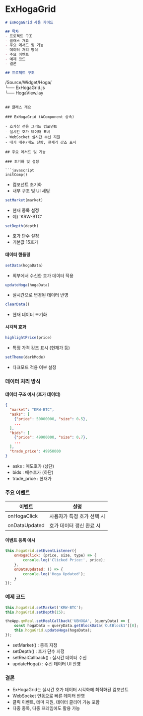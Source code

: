 # ExHogaGrid

```markdown
# ExHogaGrid 사용 가이드

## 목차
- 프로젝트 구조
- 클래스 개요
- 주요 메서드 및 기능
- 데이터 처리 방식
- 주요 이벤트
- 예제 코드
- 결론

## 프로젝트 구조

```

/Source/Widget/Hoga/\
└── ExHogaGrid.js\
└── HogaView.lay

````

## 클래스 개요

### ExHogaGrid (AComponent 상속)

- 호가창 전용 그리드 컴포넌트
- 실시간 호가 데이터 표시
- WebSocket 실시간 수신 지원
- 대기 매수/매도 잔량, 현재가 강조 표시

## 주요 메서드 및 기능

### 초기화 및 설정

```javascript
initComp()
````

* 컴포넌트 초기화
* 내부 구조 및 UI 세팅

```javascript
setMarket(market)
```

* 현재 종목 설정
* 예) 'KRW-BTC'

```javascript
setDepth(depth)
```

* 호가 단수 설정
* 기본값 15호가

#### 데이터 핸들링

```javascript
setData(hogaData)
```

* 외부에서 수신한 호가 데이터 적용

```javascript
updateHoga(hogaData)
```

* 실시간으로 변경된 데이터 반영

```javascript
clearData()
```

* 현재 데이터 초기화

#### 시각적 효과

```javascript
highlightPrice(price)
```

* 특정 가격 강조 표시 (현재가 등)

```javascript
setTheme(darkMode)
```

* 다크모드 적용 여부 설정

### 데이터 처리 방식

#### 데이터 구조 예시 (호가 데이터)

```json
{
  "market": "KRW-BTC",
  "asks": [
    {"price": 50000000, "size": 0.5},
    ...
  ],
  "bids": [
    {"price": 49900000, "size": 0.7},
    ...
  ],
  "trade_price": 49950000
}
```

* asks : 매도호가 (상단)
* bids : 매수호가 (하단)
* trade\_price : 현재가

### 주요 이벤트

| 이벤트           | 설명              |
| ------------- | --------------- |
| onHogaClick   | 사용자가 특정 호가 선택 시 |
| onDataUpdated | 호가 데이터 갱신 완료 시  |

#### 이벤트 등록 예시

```javascript
this.hogaGrid.setEventListener({
    onHogaClick: (price, size, type) => {
        console.log('Clicked Price:', price);
    },
    onDataUpdated: () => {
        console.log('Hoga Updated');
    }
});
```

### 예제 코드

```javascript
this.hogaGrid.setMarket('KRW-BTC');
this.hogaGrid.setDepth(15);

theApp.qmReal.setRealCallback('UBHOGA', (queryData) => {
    const hogaData = queryData.getBlockData('OutBlock1')[0];
    this.hogaGrid.updateHoga(hogaData);
});
```

* setMarket() : 종목 지정
* setDepth() : 호가 단수 지정
* setRealCallback() : 실시간 데이터 수신
* updateHoga() : 수신 데이터 UI 반영

### 결론

* ExHogaGrid는 실시간 호가 데이터 시각화에 최적화된 컴포넌트
* WebSocket 연동으로 빠른 데이터 반영
* 클릭 이벤트, 테마 지원, 데이터 클리어 기능 포함
* 다중 종목, 다중 프레임에도 활용 가능
